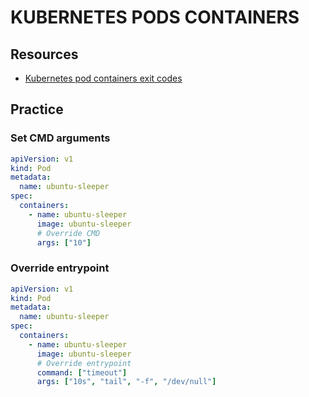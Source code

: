 # KUBERNETES PODS CONTAINERS

## Resources

- [Kubernetes pod containers exit codes](https://komodor.com/learn/exit-codes-in-containers-and-kubernetes-the-complete-guide/)

## Practice

### Set CMD arguments

```yml
apiVersion: v1
kind: Pod
metadata:
  name: ubuntu-sleeper
spec:
  containers:
    - name: ubuntu-sleeper
      image: ubuntu-sleeper
      # Override CMD
      args: ["10"]
```

### Override entrypoint

```yml
apiVersion: v1
kind: Pod
metadata:
  name: ubuntu-sleeper
spec:
  containers:
    - name: ubuntu-sleeper
      image: ubuntu-sleeper
      # Override entrypoint
      command: ["timeout"]
      args: ["10s", "tail", "-f", "/dev/null"]
```